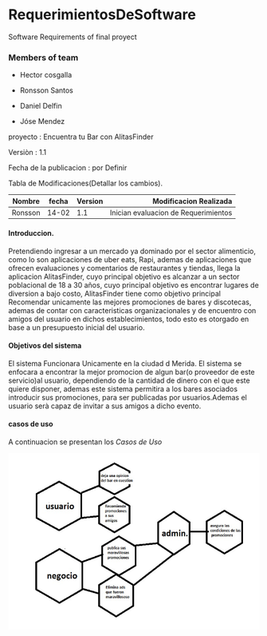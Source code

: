  # RequerimientosDeSoftware
 
Software Requirements of final proyect
### Members of team

- Hector cosgalla

- Ronsson Santos

- Daniel Delfin

- Jóse Mendez

 proyecto : Encuentra tu Bar con AlitasFinder
 
 Versiòn : 1.1
 
 Fecha de la publicacion : por Definir
 
 Tabla de Modificaciones(Detallar los cambios).
 
 
  | Nombre | fecha | Version | Modificacion Realizada |
 |--------|-------| --------|------------------------:|        
 |Ronsson |14-02  |1.1      |Inician evaluacion de Requerimientos|
 
 


#### Introduccion.

Pretendiendo ingresar a un mercado ya dominado por el sector alimenticio, como lo son aplicaciones de uber eats, Rapi, ademas de aplicaciones que ofrecen evaluaciones y comentarios de restaurantes y tiendas, llega la aplicacion AlitasFinder, cuyo principal objetivo es alcanzar a un sector poblacional de 18 a 30 años, cuyo principal objetivo es encontrar lugares de diversion a bajo costo, AlitasFinder tiene como objetivo principal Recomendar unicamente las mejores promociones de bares y discotecas, ademas de contar con caracteristicas organizacionales y de encuentro con amigos del usuario en dichos establecimientos, todo esto es otorgado en base a un presupuesto inicial del usuario.

#### Objetivos del sistema
El sistema Funcionara Unicamente en la ciudad d Merida.
El sistema se enfocara a encontrar la mejor promocion de algun bar(o proveedor de este servicio)al usuario, dependiendo de la cantidad de dinero con el que este quiere disponer, ademas este sistema permitira a los bares asociados introducir sus promociones, para ser publicadas por usuarios.Ademas el usuario serà capaz de invitar a sus amigos a dicho evento.

#### casos de uso

A continuacion se presentan los *Casos de Uso*

![Relacion de los casos de uso](https://github.com/RonssonSantos/RequerimientosDeSoftware/blob/master/casosdeUso.jpg)

